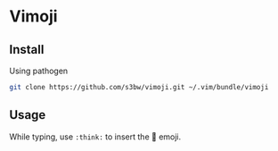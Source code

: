 # Vimoji

## Install

Using pathogen

```bash
git clone https://github.com/s3bw/vimoji.git ~/.vim/bundle/vimoji
```

## Usage

While typing, use `:think:` to insert the 🤔 emoji.